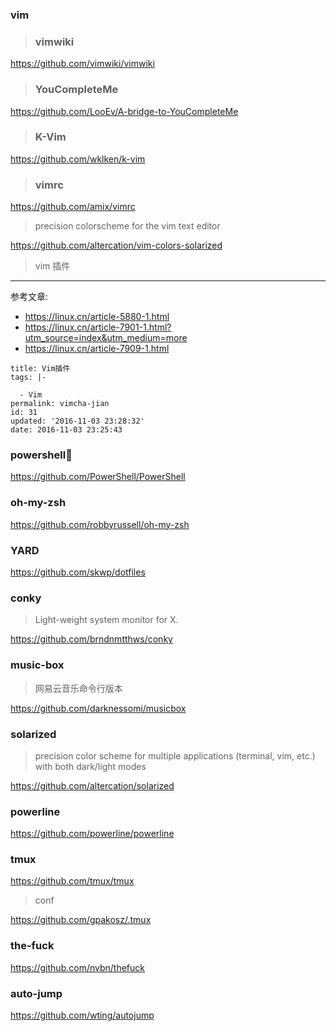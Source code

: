 ### vim

> ### vimwiki

https://github.com/vimwiki/vimwiki

> ### YouCompleteMe

https://github.com/LooEv/A-bridge-to-YouCompleteMe

> ### K-Vim

https://github.com/wklken/k-vim

> ### vimrc

https://github.com/amix/vimrc

> precision colorscheme for the vim text editor

https://github.com/altercation/vim-colors-solarized

> vim 插件

---

参考文章:

- https://linux.cn/article-5880-1.html
- https://linux.cn/article-7901-1.html?utm_source=index&utm_medium=more
- https://linux.cn/article-7909-1.html

```
title: Vim插件
tags: |-

  - Vim
permalink: vimcha-jian
id: 31
updated: '2016-11-03 23:28:32'
date: 2016-11-03 23:25:43
```

### powershell🤣

https://github.com/PowerShell/PowerShell

### oh-my-zsh

https://github.com/robbyrussell/oh-my-zsh

### YARD

https://github.com/skwp/dotfiles

### conky

> Light-weight system monitor for X.

https://github.com/brndnmtthws/conky

### music-box

> 网易云音乐命令行版本

https://github.com/darknessomi/musicbox

### solarized

> precision color scheme for multiple applications (terminal, vim, etc.) with both dark/light modes

https://github.com/altercation/solarized

### powerline

https://github.com/powerline/powerline

### tmux

https://github.com/tmux/tmux

> conf

https://github.com/gpakosz/.tmux

### the-fuck

https://github.com/nvbn/thefuck

### auto-jump

https://github.com/wting/autojump
